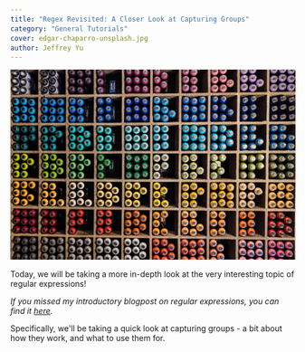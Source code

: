 ```yaml
---
title: "Regex Revisited: A Closer Look at Capturing Groups"
category: "General Tutorials"
cover: edgar-chaparro-unsplash.jpg
author: Jeffrey Yu
---
```


![grouped-colors](./edgar-chaparro-unsplash.jpg "photo by @echaparro on unsplash.com")

Today, we will be taking a more in-depth look at the very interesting topic of regular expressions! 

_If you missed my introductory blogpost on regular expressions, you can find it [here](https://jayewe.com/introduction-to-regular-expressions/)._

Specifically, we'll be taking a quick look at capturing groups - a bit about how they work, and what to use them for. 

